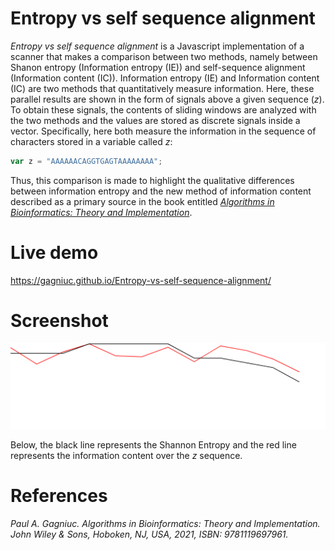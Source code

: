 # Entropy vs self sequence alignment

<i>Entropy vs self sequence alignment</i> is a Javascript implementation of a scanner that makes a comparison between two methods, namely between Shanon entropy (Information entropy (IE)) and self-sequence alignment (Information content (IC)). Information entropy (IE) and Information content (IC) are two methods that quantitatively measure information. Here, these parallel results are shown in the form of signals above a given sequence (<i>z</i>). To obtain these signals, the contents of sliding windows are analyzed with the two methods and the values are stored as discrete signals inside a vector. Specifically, here both measure the information in the sequence of characters stored in a variable called <i>z</i>:

```js
var z = "AAAAAACAGGTGAGTAAAAAAAA";
```

Thus, this comparison is made to highlight the qualitative differences between information entropy and the new method of information content described as a primary source in the book entitled <i>[Algorithms in Bioinformatics: Theory and Implementation](https://books.google.ro/books?id=y1I5EAAAQBAJ&printsec=frontcover&source=gbs_ge_summary_r&cad=0#v=onepage&q&f=false)</i>.

# Live demo

https://gagniuc.github.io/Entropy-vs-self-sequence-alignment/

# Screenshot

<kbd><img src="https://github.com/Gagniuc/Entropy-vs-self-sequence-alignment/blob/main/Entropy%20vs%20self%20sequence%20alignment.png" /></kbd>

Below, the black line represents the Shannon Entropy and the red line represents the information content over the <i>z</i> sequence.

# References

<i>Paul A. Gagniuc. Algorithms in Bioinformatics: Theory and Implementation. John Wiley & Sons, Hoboken, NJ, USA, 2021, ISBN: 9781119697961.</i>

